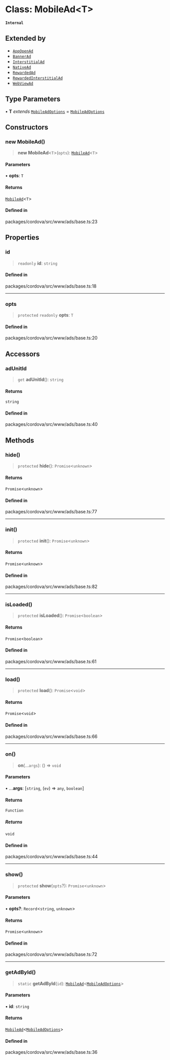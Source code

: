 # Class: MobileAd\<T\>

**`Internal`**

## Extended by

- [`AppOpenAd`](AppOpenAd.md)
- [`BannerAd`](BannerAd.md)
- [`InterstitialAd`](InterstitialAd.md)
- [`NativeAd`](NativeAd.md)
- [`RewardedAd`](RewardedAd.md)
- [`RewardedInterstitialAd`](RewardedInterstitialAd.md)
- [`WebViewAd`](WebViewAd.md)

## Type Parameters

• **T** *extends* [`MobileAdOptions`](../type-aliases/MobileAdOptions.md) = [`MobileAdOptions`](../type-aliases/MobileAdOptions.md)

## Constructors

### new MobileAd()

> **new MobileAd**\<`T`\>(`opts`): [`MobileAd`](MobileAd.md)\<`T`\>

#### Parameters

• **opts**: `T`

#### Returns

[`MobileAd`](MobileAd.md)\<`T`\>

#### Defined in

packages/cordova/src/www/ads/base.ts:23

## Properties

### id

> `readonly` **id**: `string`

#### Defined in

packages/cordova/src/www/ads/base.ts:18

***

### opts

> `protected` `readonly` **opts**: `T`

#### Defined in

packages/cordova/src/www/ads/base.ts:20

## Accessors

### adUnitId

> `get` **adUnitId**(): `string`

#### Returns

`string`

#### Defined in

packages/cordova/src/www/ads/base.ts:40

## Methods

### hide()

> `protected` **hide**(): `Promise`\<`unknown`\>

#### Returns

`Promise`\<`unknown`\>

#### Defined in

packages/cordova/src/www/ads/base.ts:77

***

### init()

> `protected` **init**(): `Promise`\<`unknown`\>

#### Returns

`Promise`\<`unknown`\>

#### Defined in

packages/cordova/src/www/ads/base.ts:82

***

### isLoaded()

> `protected` **isLoaded**(): `Promise`\<`boolean`\>

#### Returns

`Promise`\<`boolean`\>

#### Defined in

packages/cordova/src/www/ads/base.ts:61

***

### load()

> `protected` **load**(): `Promise`\<`void`\>

#### Returns

`Promise`\<`void`\>

#### Defined in

packages/cordova/src/www/ads/base.ts:66

***

### on()

> **on**(...`args`): () => `void`

#### Parameters

• ...**args**: [`string`, (`ev`) => `any`, `boolean`]

#### Returns

`Function`

##### Returns

`void`

#### Defined in

packages/cordova/src/www/ads/base.ts:44

***

### show()

> `protected` **show**(`opts`?): `Promise`\<`unknown`\>

#### Parameters

• **opts?**: `Record`\<`string`, `unknown`\>

#### Returns

`Promise`\<`unknown`\>

#### Defined in

packages/cordova/src/www/ads/base.ts:72

***

### getAdById()

> `static` **getAdById**(`id`): [`MobileAd`](MobileAd.md)\<[`MobileAdOptions`](../type-aliases/MobileAdOptions.md)\>

#### Parameters

• **id**: `string`

#### Returns

[`MobileAd`](MobileAd.md)\<[`MobileAdOptions`](../type-aliases/MobileAdOptions.md)\>

#### Defined in

packages/cordova/src/www/ads/base.ts:36
